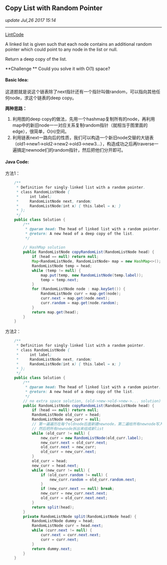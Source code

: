 ## Copy List with Random Pointer
_update Jul,26 2017 15:14_

---
[LintCode](http://www.lintcode.com/en/problem/copy-list-with-random-pointer/)

A linked list is given such that each node contains an additional random pointer which could point to any node in the list or null.

Return a deep copy of the list.

**Challenge **
Could you solve it with O(1) space?

#### Basic Idea:
这道题就是说这个链表除了next指针还有一个指针叫做random，可以指向其他任何node，求这个链表的deep copy。

**两种思路：**
1.  利用图的deep copy的做法，先用一个hashmap复制所有的node，再利用map中的新旧node一一对应关系复制random指针（就相当于图里面的edge），很简单，O(n)空间。
2.  利用链表next一路向后的性质，我们可以构造一个新旧node交替的大链表（old1->new1->old2->new2->old3->new3...），构造成功之后再traverse一遍搞定newnode们的random指针，然后把他们分开即可。

#### Java Code:
方法1：

```java
    /**
     * Definition for singly-linked list with a random pointer.
     * class RandomListNode {
     *     int label;
     *     RandomListNode next, random;
     *     RandomListNode(int x) { this.label = x; }
     * };
     */
    public class Solution {
        /**
         * @param head: The head of linked list with a random pointer.
         * @return: A new head of a deep copy of the list.
         */
        
        // HashMap solution
        public RandomListNode copyRandomList(RandomListNode head) {
            if (head == null) return null;
            Map<RandomListNode, RandomListNode> map = new HashMap<>();
            RandomListNode temp = head;
            while (temp != null) {
                map.put(temp, new RandomListNode(temp.label));
                temp = temp.next;
            }
            for (RandomListNode node : map.keySet()) {
                RandomListNode curr = map.get(node);
                curr.next = map.get(node.next);
                curr.random = map.get(node.random);
            }
            return map.get(head);
        }
    }
```
方法2：

```java
    /**
     * Definition for singly-linked list with a random pointer.
     * class RandomListNode {
     *     int label;
     *     RandomListNode next, random;
     *     RandomListNode(int x) { this.label = x; }
     * };
     */
    public class Solution {
        /**
         * @param head: The head of linked list with a random pointer.
         * @return: A new head of a deep copy of the list.
         */
        // no extra space solution, (old->new->old->new->... solution)
        public RandomListNode copyRandomList(RandomListNode head) {
            if (head == null) return null;
            RandomListNode old_curr = head;
            RandomListNode new_curr = null;
            // 第一遍遍历在每个oldnode后面新建newnode，第二遍给所有newnode写入random
            // 然后把所有newnode拆出来组成新list
            while (old_curr != null) {
                new_curr = new RandomListNode(old_curr.label);
                new_curr.next = old_curr.next;
                old_curr.next = new_curr;
                old_curr = new_curr.next;
            }
            old_curr = head;
            new_curr = head.next;
            while (new_curr != null) {
                if (old_curr.random != null) {
                    new_curr.random = old_curr.random.next;
                }
                if (new_curr.next == null) break;
                new_curr = new_curr.next.next;
                old_curr = old_curr.next.next;
            }
            return split(head);
        }
        private RandomListNode split(RandomListNode head) {
            RandomListNode dummy = head;
            RandomListNode curr = head.next;
            while (curr.next != null) {
                curr.next = curr.next.next;
                curr = curr.next;
            }
            return dummy.next;
        }
    }
```